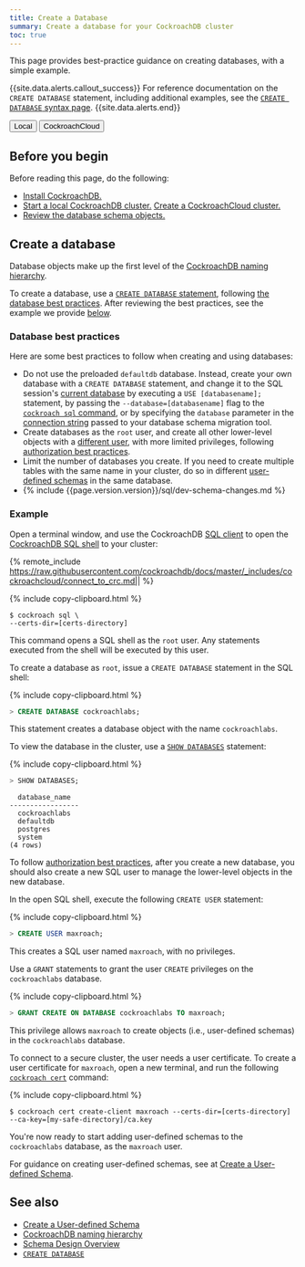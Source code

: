 ```yaml
---
title: Create a Database
summary: Create a database for your CockroachDB cluster
toc: true
---
```


This page provides best-practice guidance on creating databases, with a simple example.

{{site.data.alerts.callout_success}}
For reference documentation on the `CREATE DATABASE` statement, including additional examples, see the [`CREATE DATABASE` syntax page](create-database.html).
{{site.data.alerts.end}}

<div class="filters filters-big clearfix">
  <button class="filter-button" data-scope="local">Local</button>
  <button class="filter-button" data-scope="cockroachcloud">CockroachCloud</button>
</div>

## Before you begin

Before reading this page, do the following:

<ul>
  <li>
    <a href="install-cockroachdb.html">Install CockroachDB.</a>
  </li>
  <li>
    <a class="filter-content" data-scope="local" href="secure-a-cluster.html">Start a local CockroachDB cluster.</a>
    <a class="filter-content" data-scope="cockroachcloud" href="cockroachcloud/create-your-cluster.html">Create a CockroachCloud cluster.</a>
  </li>
  <li>
    <a href="schema-design-overview.html">Review the database schema objects.</a>
  </li>
</ul>

## Create a database

Database objects make up the first level of the [CockroachDB naming hierarchy](sql-name-resolution.html#naming-hierarchy).

To create a database, use a [`CREATE DATABASE` statement](create-database.html), following [the database best practices](#database-best-practices). After reviewing the best practices, see the example we provide [below](#example).

### Database best practices

Here are some best practices to follow when creating and using databases:

- Do not use the preloaded `defaultdb` database. Instead, create your own database with a `CREATE DATABASE` statement, and change it to the SQL session's [current database](sql-name-resolution.html#current-database) by executing a `USE [databasename];` statement, by passing the `--database=[databasename]` flag to the [`cockroach sql` command](cockroach-sql.html#general), or by specifying the `database` parameter in the [connection string](connection-parameters.html#connect-using-a-url) passed to your database schema migration tool.
- Create databases as the `root` user, and create all other lower-level objects with a [different user](schema-design-overview.html#controlling-access-to-objects), with more limited privileges, following [authorization best practices](authorization.html#authorization-best-practices).
- Limit the number of databases you create. If you need to create multiple tables with the same name in your cluster, do so in different [user-defined schemas](#create-a-user-defined-schema) in the same database.
- {% include {{page.version.version}}/sql/dev-schema-changes.md %}

### Example

Open a terminal window, and use the CockroachDB [SQL client](cockroach-sql.html) to open the [CockroachDB SQL shell](cockroach-sql.html#sql-shell) to your cluster:

<section class="filter-content" markdown="1" data-scope="cockroachcloud">

{% remote_include https://raw.githubusercontent.com/cockroachdb/docs/master/_includes/cockroachcloud/connect_to_crc.md|<!-- BEGIN CRC free sql -->|<!-- END CRC free sql --> %}

</section>

<section class="filter-content" markdown="1" data-scope="local">

{% include copy-clipboard.html %}
~~~ shell
$ cockroach sql \
--certs-dir=[certs-directory]
~~~

</section>

This command opens a SQL shell as the `root` user. Any statements executed from the shell will be executed by this user.

To create a database as `root`, issue a `CREATE DATABASE` statement in the SQL shell:

{% include copy-clipboard.html %}
~~~ sql
> CREATE DATABASE cockroachlabs;
~~~

This statement creates a database object with the name `cockroachlabs`.

To view the database in the cluster, use a [`SHOW DATABASES`](show-databases.html) statement:

{% include copy-clipboard.html %}
~~~ sql
> SHOW DATABASES;
~~~

~~~
  database_name
-----------------
  cockroachlabs
  defaultdb
  postgres
  system
(4 rows)
~~~

To follow [authorization best practices](authorization.html#authorization-best-practices), after you create a new database, you should also create a new SQL user to manage the lower-level objects in the new database.

In the open SQL shell, execute the following `CREATE USER` statement:

{% include copy-clipboard.html %}
~~~ sql
> CREATE USER maxroach;
~~~

This creates a SQL user named `maxroach`, with no privileges.

Use a `GRANT` statements to grant the user `CREATE` privileges on the `cockroachlabs` database.

{% include copy-clipboard.html %}
~~~ sql
> GRANT CREATE ON DATABASE cockroachlabs TO maxroach;
~~~

This privilege allows `maxroach` to create objects (i.e., user-defined schemas) in the `cockroachlabs` database.

To connect to a secure cluster, the user needs a user certificate. To create a user certificate for `maxroach`, open a new terminal, and run the following [`cockroach cert`](cockroach-cert.html) command:

{% include copy-clipboard.html %}
~~~ shell
$ cockroach cert create-client maxroach --certs-dir=[certs-directory] --ca-key=[my-safe-directory]/ca.key
~~~

You're now ready to start adding user-defined schemas to the `cockroachlabs` database, as the `maxroach` user.

For guidance on creating user-defined schemas, see at [Create a User-defined Schema](schema-design-schema.html).

## See also

- [Create a User-defined Schema](schema-design-schema.html)
- [CockroachDB naming hierarchy](sql-name-resolution.html#naming-hierarchy)
- [Schema Design Overview](schema-design-overview.html)
- [`CREATE DATABASE`](create-database.html)
